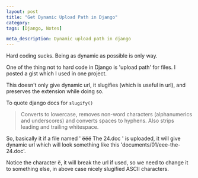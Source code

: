 ```yaml
---
layout: post
title: "Get Dynamic Upload Path in Django"
category:
tags: [Django, Notes]

meta_description: Dynamic upload path in django
---
```

Hard coding sucks. Being as dynamic as possible is only way. 

One of the thing not to hard code in Django is 'upload path' for files. I posted a gist which I used in one project. 

<script src="https://gist.github.com/neokya/5370749.js"></script>

This doesn't only give dynamic url, it slugifies (which is useful in url), and preserves the extension while doing so.

To quote django docs for `slugify()`

>Converts to lowercase, removes non-word characters (alphanumerics and underscores) and converts spaces to hyphens. Also strips leading and trailing whitespace.

So, basically it if a file named ' ëëë The 24.doc ' is uploaded, it will give dynamic url which will look something like this 'documents/01/eee-the-24.doc'.

Notice the character ë, it will break the url if used, so we need to change it to something else, in above case nicely slugified ASCII characters.

 
  